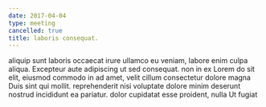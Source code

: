 ```yaml
---
date: 2017-04-04
type: meeting
cancelled: true
title: laboris consequat.
---
```

aliquip sunt laboris occaecat irure ullamco eu veniam, labore enim culpa aliqua. Excepteur aute adipiscing ut sed consequat. non in ex Lorem do sit elit, eiusmod commodo in ad amet, velit cillum consectetur dolore magna Duis sint qui mollit. reprehenderit nisi voluptate dolore minim deserunt nostrud incididunt ea pariatur. dolor cupidatat esse proident, nulla Ut fugiat